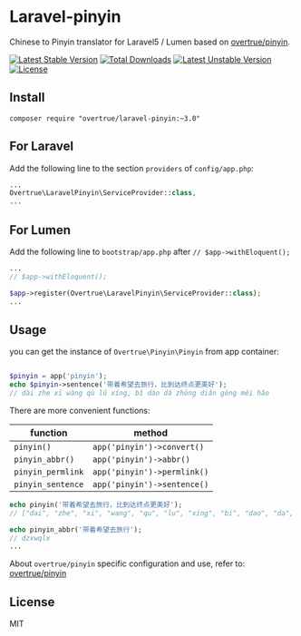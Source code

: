 # Laravel-pinyin

Chinese to Pinyin translator for Laravel5 / Lumen based on [overtrue/pinyin](https://github.com/overtrue/pinyin).

[![Latest Stable Version](https://poser.pugx.org/overtrue/laravel-pinyin/v/stable.svg)](https://packagist.org/packages/overtrue/laravel-pinyin) [![Total Downloads](https://poser.pugx.org/overtrue/laravel-pinyin/downloads.svg)](https://packagist.org/packages/overtrue/laravel-pinyin) [![Latest Unstable Version](https://poser.pugx.org/overtrue/laravel-pinyin/v/unstable.svg)](https://packagist.org/packages/overtrue/laravel-pinyin) [![License](https://poser.pugx.org/overtrue/laravel-pinyin/license.svg)](https://packagist.org/packages/overtrue/laravel-pinyin)

## Install

```shell
composer require "overtrue/laravel-pinyin:~3.0"
```

## For Laravel

Add the following line to the section `providers` of `config/app.php`:

```php
...
Overtrue\LaravelPinyin\ServiceProvider::class,
...
```

## For Lumen

Add the following line to `bootstrap/app.php` after `// $app->withEloquent();`

```php
...
// $app->withEloquent();

$app->register(Overtrue\LaravelPinyin\ServiceProvider::class);
...
```

## Usage

you can get the instance of `Overtrue\Pinyin\Pinyin` from app container:

```php

$pinyin = app('pinyin');
echo $pinyin->sentence('带着希望去旅行，比到达终点更美好');
// dài zhe xī wàng qù lǔ xíng, bǐ dào dá zhōng diǎn gèng měi hǎo
```

There are more convenient functions:

|  function      | method                                                |
| -------------  | --------------------------------------------------- |
| `pinyin()`     | `app('pinyin')->convert()`                              |
| `pinyin_abbr()`     | `app('pinyin')->abbr()`                                        |
| `pinyin_permlink` | `app('pinyin')->permlink()`                         |
| `pinyin_sentence` | `app('pinyin')->sentence()`                         |

```php
echo pinyin('带着希望去旅行，比到达终点更美好');
// ["dai", "zhe", "xi", "wang", "qu", "lu", "xing", "bi", "dao", "da", "zhong", "dian", "geng", "mei", "hao"]

echo pinyin_abbr('带着希望去旅行');
// dzxwqlx
...
```

About `overtrue/pinyin` specific configuration and use, refer to: [overtrue/pinyin](https://github.com/overtrue/pinyin)

## License

MIT
